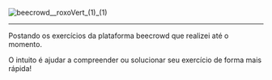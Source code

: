 ![beecrowd__roxoVert_(1)_(1)](https://github.com/milenaabernardi/beecrowd/assets/138934144/1d5829d4-6a3a-4936-b13b-f08b00e63023)
____________________________________________________________________________________________________________________________________________________________________________________________________________________________________________________________________________

Postando os exercícios da plataforma beecrowd que realizei até o momento.

O intuito é ajudar a compreender ou solucionar seu exercício de forma mais rápida!
